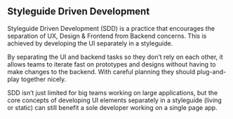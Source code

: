 Styleguide Driven Development
-----------------------------

Styleguide Driven Development (SDD) is a practice that encourages the separation of UX, Design & Frontend from Backend concerns. This is achieved by developing the UI separately in a styleguide.

By separating the UI and backend tasks so they don’t rely on each other, it allows teams to iterate fast on prototypes and designs without having to make changes to the backend. With careful planning they should plug-and-play together nicely.

SDD isn’t just limited for big teams working on large applications, but the core concepts of developing UI elements separately in a styleguide (living or static) can still benefit a sole developer working on a single page app.